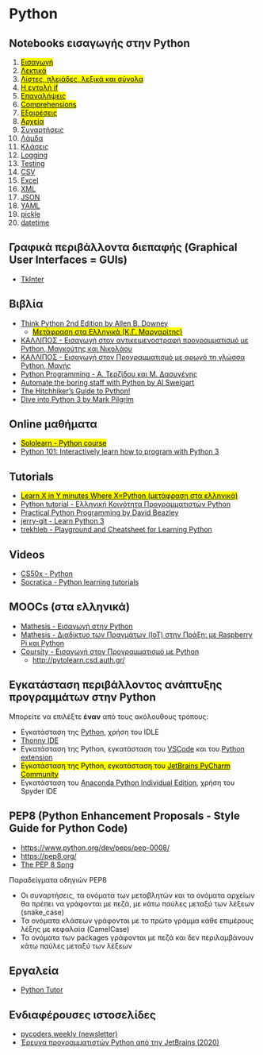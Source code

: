 # Python

## Notebooks εισαγωγής στην Python

1. [<mark>Εισαγωγή</mark>](https://github.com/chgogos/dituoi_agp/blob/main/pl/python/notebooks/01-intro.ipynb)
2. [<mark>Λεκτικά</mark>](https://github.com/chgogos/dituoi_agp/blob/main/pl/python/notebooks/02-strings.ipynb)
3. [<mark>Λίστες, πλειάδες, λεξικά και σύνολα</mark>](https://github.com/chgogos/dituoi_agp/blob/main/pl/python/notebooks/03-lists-tuples-dictionaries-sets.ipynb)
4. [<mark>Η εντολή if</mark>](https://github.com/chgogos/dituoi_agp/blob/main/pl/python/notebooks/04-conditionals.ipynb)
5. [<mark>Επαναλήψεις</mark>](https://github.com/chgogos/dituoi_agp/blob/main/pl/python/notebooks/05-loops.ipynb)
6. [<mark>Comprehensions</mark>](https://github.com/chgogos/dituoi_agp/blob/main/pl/python/notebooks/06-comprehensions.ipynb)
7. [<mark>Εξαιρέσεις</mark>](https://github.com/chgogos/dituoi_agp/blob/main/pl/python/notebooks/07-exceptions.ipynb)
8. [<mark>Αρχεία</mark>](https://github.com/chgogos/dituoi_agp/blob/main/pl/python/notebooks/08-files.ipynb)
9. [Συναρτήσεις](https://github.com/chgogos/dituoi_agp/blob/main/pl/python/notebooks/09-functions.ipynb)
10. [Λάμδα](https://github.com/chgogos/dituoi_agp/blob/main/pl/python/notebooks/10-lambdas.ipynb)
11. [Κλάσεις](https://github.com/chgogos/dituoi_agp/blob/main/pl/python/notebooks/11-classes.ipynb)
12. [Logging](https://github.com/chgogos/dituoi_agp/blob/main/pl/python/notebooks/12-logging.ipynb)
13. [Testing](https://github.com/chgogos/dituoi_agp/blob/main/pl/python/notebooks/13-testing.ipynb)
14. [CSV](https://github.com/chgogos/dituoi_agp/blob/main/pl/python/notebooks/14-csv.ipynb)
15. [Excel](https://github.com/chgogos/dituoi_agp/blob/main/pl/python/notebooks/15-excel.ipynb)
16. [XML](https://github.com/chgogos/dituoi_agp/blob/main/pl/python/notebooks/16-xml.ipynb)
17. [JSON](https://github.com/chgogos/dituoi_agp/blob/main/pl/python/notebooks/17-json.ipynb)
18. [YAML](https://github.com/chgogos/dituoi_agp/blob/main/pl/python/notebooks/18-yaml.ipynb)
19. [pickle](https://github.com/chgogos/dituoi_agp/blob/main/pl/python/notebooks/19-pickle.ipynb)
20. [datetime](https://github.com/chgogos/dituoi_agp/blob/main/pl/python/notebooks/20-datetime.ipynb)

## Γραφικά περιβάλλοντα διεπαφής (Graphical User Interfaces = GUIs)

* [TkInter](./gui/index.md)

## Βιβλία 

* [Think Python 2nd Edition by Allen B. Downey](https://greenteapress.com/wp/think-python-2e/)
  * [<mark>Μετάφραση στα Ελληνικά (Κ.Γ. Μαργαρίτης)</mark>](http://www.it.uom.gr/teaching/python/ThinkPython2eGR.pdf)
* [ΚΑΛΛΙΠΟΣ - Εισαγωγή στον αντικειμενοστραφή προγραμματισμό με Python, Μαγκούτης και Νικολάου](https://repository.kallipos.gr/handle/11419/1708)
* [ΚΑΛΛΙΠΟΣ - Εισαγωγή στον Προγραμματισμό με αρωγό τη γλώσσα Python, Μανής](https://repository.kallipos.gr/handle/11419/2745)
* [Python Programming - Α. Τερζίδου και Μ. Δασυγένης](https://arch.icte.uowm.gr/docs/Python_Programming_Full_Book_Dasygenis_Terzidou.pdf)
* [Automate the boring staff with Python by Al Sweigart](https://automatetheboringstuff.com/)
* [The Hitchhiker’s Guide to Python!](https://docs.python-guide.org/)
* [Dive into Python 3 by Mark Pilgrim](https://diveintopython3.net/index.html)

## Online μαθήματα

* [<mark>Sololearn - Python course</mark>](https://www.sololearn.com/learning/1073)
* [Python 101: Interactively learn how to program with Python 3](https://www.educative.io/courses/python-101-interactively-learn-how-to-program-with-python-3)

## Tutorials

* [<mark>Learn X in Y minutes Where X=Python (μετάφραση στα ελληνικά)</mark>](https://learnxinyminutes.com/docs/el-gr/python-gr/)
* [Python tutorial - Ελληνική Κοινότητα Προγραμματιστών Python](http://python.org.gr/phocadownload/Tutorials/tutorial_by_example.pdf)
* [Practical Python Programming by David Beazley](https://dabeaz-course.github.io/practical-python/)
* [jerry-git - Learn Python 3](https://github.com/jerry-git/learn-python3)
* [trekhleb - Playground and Cheatsheet for Learning Python](https://github.com/trekhleb/learn-python)

## Videos

* [CS50x -  Python](https://cs50.harvard.edu/x/2021/shorts/python/)
* [Socratica - Python learning tutorials](https://www.youtube.com/playlist?list=PLi01XoE8jYohWFPpC17Z-wWhPOSuh8Er-)

## MOOCs (στα ελληνικά)

* [Mathesis - Εισαγωγή στην Python](https://mathesis.cup.gr/courses/course-v1:ComputerScience+CS1.1+20C/about)
* [Mathesis - Διαδίκτυο των Πραγμάτων (IoT) στην Πράξη: με Raspberry Pi και Python](https://mathesis.cup.gr/courses/course-v1:ComputerScience+CS4.1+20D/about)
* [Coursity - Εισαγωγή στον Προγραμματισμό με Python](https://coursity.gr/courses/course-v1:AUTH+Prog1+2020_trial/about)
  * <http://pytolearn.csd.auth.gr/>


## Εγκατάσταση περιβάλλοντος ανάπτυξης προγραμμάτων στην Python

Μπορείτε να επιλέξτε **έναν** από τους ακόλουθους τρόπους: 

* Εγκατάσταση της [Python](https://www.python.org/), χρήση του IDLE
* [Thonny IDE](https://thonny.org/)
* Εγκατάσταση της Python, εγκατάσταση του [VSCode](https://code.visualstudio.com/) και του [Python extension](https://marketplace.visualstudio.com/items?itemName=ms-python.python)
* <mark>Εγκατάσταση της Python, εγκατάσταση του </mark>[<mark>JetBrains PyCharm Community</mark>](https://www.jetbrains.com/pycharm/download/#section=windows) 
* Εγκατάσταση του [Anaconda Python Individual Edition](https://www.anaconda.com/products/individual), χρήση του Spyder IDE


## PEP8 (Python Enhancement Proposals - Style Guide for Python Code)

* <https://www.python.org/dev/peps/pep-0008/>
* <https://pep8.org/>
* [The PEP 8 Song](https://www.youtube.com/watch?v=hgI0p1zf31k)

Παραδείγματα οδηγιών PEP8

* Οι συναρτήσεις, τα ονόματα των μεταβλητών και τα ονόματα αρχείων θα πρέπει να γράφονται με πεζά, με κάτω παύλες μεταξύ των λέξεων (snake_case)
* Τα ονόματα κλάσεων γράφονται με το πρώτο γράμμα κάθε επιμέρους λέξης με κεφαλαία (CamelCase)
* Τα ονόματα των packages γράφονται με πεζά και δεν περιλαμβάνουν κάτω παύλες μεταξύ των λέξεων

## Εργαλεία

* [Python Tutor](http://www.pythontutor.com/)

## Ενδιαφέρουσες ιστοσελίδες

* [pycoders weekly (newsletter)](https://pycoders.com/)
* [Έρευνα προγραμματιστών Python από την JetBrains (2020)](https://www.jetbrains.com/lp/python-developers-survey-2020/)